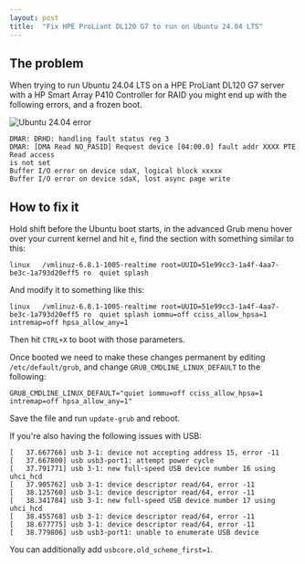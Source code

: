 ```yaml
---
layout: post
title:  "Fix HPE ProLiant DL120 G7 to run on Ubuntu 24.04 LTS"
---
```


## The problem
When trying to run Ubuntu 24.04 LTS on a HPE ProLiant DL120 G7 server with a HP Smart Array P410 Controller for RAID
you might end up with the following errors, and a frozen boot.

![Ubuntu 24.04 error](https://blog.yeet.nu/img/2024-08-08-hpe-proliant-dl120-g7-ubuntu-24-04-fix/img-1.png)

```
DMAR: DRHD: handling fault status reg 3
DMAR: [DMA Read NO_PASID] Request device [04:00.0] fault addr XXXX PTE Read access
is not set
Buffer I/O error on device sdaX, logical block xxxxx
Buffer I/O error on device sdaX, lost async page write
```

## How to fix it
Hold shift before the Ubuntu boot starts, in the advanced Grub menu hover over your
current kernel and hit `e`, find the section with something similar to this:
```
linux   /vmlinuz-6.8.1-1005-realtime root=UUID=51e99cc3-1a4f-4aa7-be3c-1a793d20eff5 ro  quiet splash
```

And modify it to something like this:
```
linux   /vmlinuz-6.8.1-1005-realtime root=UUID=51e99cc3-1a4f-4aa7-be3c-1a793d20eff5 ro  quiet splash iommu=off cciss_allow_hpsa=1 intremap=off hpsa_allow_any=1
```

Then hit `CTRL+X` to boot with those parameters.

Once booted we need to make these changes permanent by editing `/etc/default/grub`, and change `GRUB_CMDLINE_LINUX_DEFAULT` to the following:
```
GRUB_CMDLINE_LINUX_DEFAULT="quiet iommu=off cciss_allow_hpsa=1 intremap=off hpsa_allow_any=1"
```

Save the file and run `update-grub` and reboot.


If you're also having the following issues with USB:
```
[   37.667766] usb 3-1: device not accepting address 15, error -11
[   37.667800] usb usb3-port1: attempt power cycle
[   37.791771] usb 3-1: new full-speed USB device number 16 using uhci_hcd
[   37.905762] usb 3-1: device descriptor read/64, error -11
[   38.125760] usb 3-1: device descriptor read/64, error -11
[   38.341784] usb 3-1: new full-speed USB device number 17 using uhci_hcd
[   38.455768] usb 3-1: device descriptor read/64, error -11
[   38.677775] usb 3-1: device descriptor read/64, error -11
[   38.779806] usb usb3-port1: unable to enumerate USB device
```

You can additionally add `usbcore.old_scheme_first=1`.